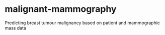 # malignant-mammography
Predicting breast tumour malignancy based on patient and mammographic mass data
